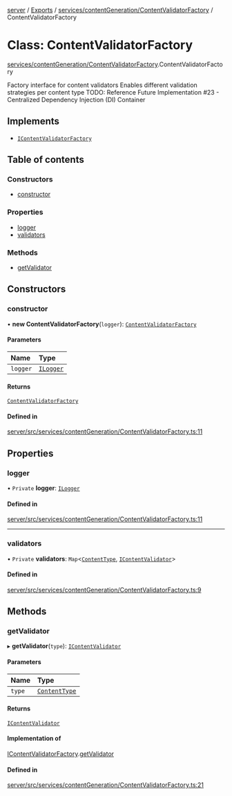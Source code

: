 [server](../README.md) / [Exports](../modules.md) / [services/contentGeneration/ContentValidatorFactory](../modules/services_contentGeneration_ContentValidatorFactory.md) / ContentValidatorFactory

# Class: ContentValidatorFactory

[services/contentGeneration/ContentValidatorFactory](../modules/services_contentGeneration_ContentValidatorFactory.md).ContentValidatorFactory

Factory interface for content validators
Enables different validation strategies per content type
TODO: Reference Future Implementation #23 - Centralized Dependency Injection (DI) Container

## Implements

- [`IContentValidatorFactory`](../interfaces/services_contentGeneration_interfaces.IContentValidatorFactory.md)

## Table of contents

### Constructors

- [constructor](services_contentGeneration_ContentValidatorFactory.ContentValidatorFactory.md#constructor)

### Properties

- [logger](services_contentGeneration_ContentValidatorFactory.ContentValidatorFactory.md#logger)
- [validators](services_contentGeneration_ContentValidatorFactory.ContentValidatorFactory.md#validators)

### Methods

- [getValidator](services_contentGeneration_ContentValidatorFactory.ContentValidatorFactory.md#getvalidator)

## Constructors

### constructor

• **new ContentValidatorFactory**(`logger`): [`ContentValidatorFactory`](services_contentGeneration_ContentValidatorFactory.ContentValidatorFactory.md)

#### Parameters

| Name | Type |
| :------ | :------ |
| `logger` | [`ILogger`](../interfaces/types_ILogger.ILogger.md) |

#### Returns

[`ContentValidatorFactory`](services_contentGeneration_ContentValidatorFactory.ContentValidatorFactory.md)

#### Defined in

[server/src/services/contentGeneration/ContentValidatorFactory.ts:11](https://github.com/niklas-joh/french-learning-platform/blob/f88c80a984d39a715bd427891d156cc94cff3831/server/src/services/contentGeneration/ContentValidatorFactory.ts#L11)

## Properties

### logger

• `Private` **logger**: [`ILogger`](../interfaces/types_ILogger.ILogger.md)

#### Defined in

[server/src/services/contentGeneration/ContentValidatorFactory.ts:11](https://github.com/niklas-joh/french-learning-platform/blob/f88c80a984d39a715bd427891d156cc94cff3831/server/src/services/contentGeneration/ContentValidatorFactory.ts#L11)

___

### validators

• `Private` **validators**: `Map`\<[`ContentType`](../modules/types_Content.md#contenttype), [`IContentValidator`](../interfaces/services_contentGeneration_interfaces.IContentValidator.md)\>

#### Defined in

[server/src/services/contentGeneration/ContentValidatorFactory.ts:9](https://github.com/niklas-joh/french-learning-platform/blob/f88c80a984d39a715bd427891d156cc94cff3831/server/src/services/contentGeneration/ContentValidatorFactory.ts#L9)

## Methods

### getValidator

▸ **getValidator**(`type`): [`IContentValidator`](../interfaces/services_contentGeneration_interfaces.IContentValidator.md)

#### Parameters

| Name | Type |
| :------ | :------ |
| `type` | [`ContentType`](../modules/types_Content.md#contenttype) |

#### Returns

[`IContentValidator`](../interfaces/services_contentGeneration_interfaces.IContentValidator.md)

#### Implementation of

[IContentValidatorFactory](../interfaces/services_contentGeneration_interfaces.IContentValidatorFactory.md).[getValidator](../interfaces/services_contentGeneration_interfaces.IContentValidatorFactory.md#getvalidator)

#### Defined in

[server/src/services/contentGeneration/ContentValidatorFactory.ts:21](https://github.com/niklas-joh/french-learning-platform/blob/f88c80a984d39a715bd427891d156cc94cff3831/server/src/services/contentGeneration/ContentValidatorFactory.ts#L21)
